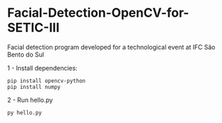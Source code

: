 # Facial-Detection-OpenCV-for-SETIC-III

Facial detection program developed for a technological event at IFC São Bento do Sul

1 - Install dependencies:

    pip install opencv-python
    pip install numpy
      
2 - Run hello.py

    py hello.py
